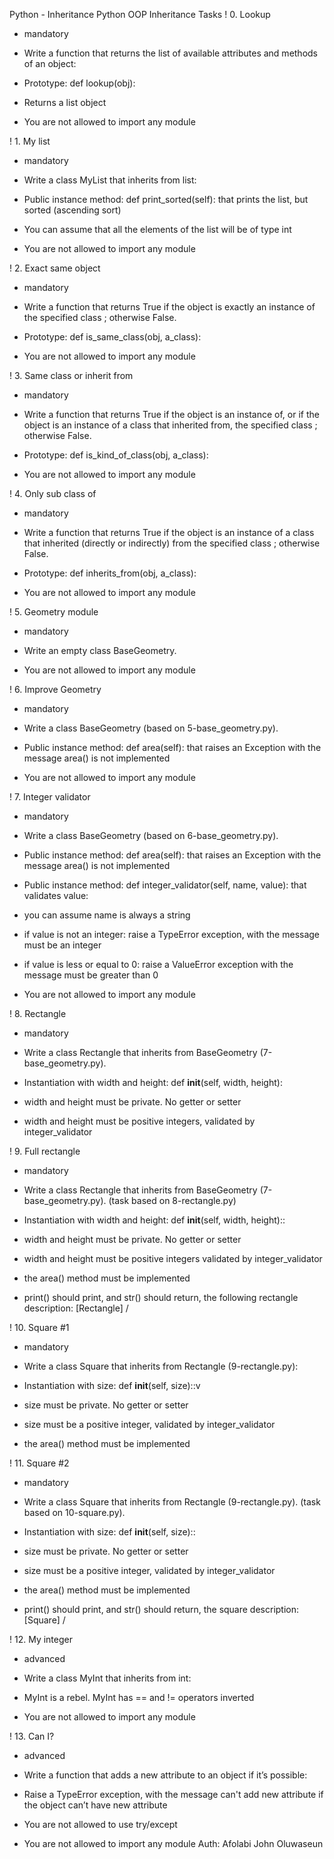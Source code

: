 Python - Inheritance
Python OOP Inheritance
Tasks
! 0. Lookup 
- mandatory 
- Write a function that returns the list of available attributes and methods of an object: 

- Prototype: def lookup(obj): 
- Returns a list object 
- You are not allowed to import any module 

! 1. My list 
- mandatory 
- Write a class MyList that inherits from list: 

- Public instance method: def print_sorted(self): that prints the list, but sorted (ascending sort) 
- You can assume that all the elements of the list will be of type int 
- You are not allowed to import any module 

! 2. Exact same object 
- mandatory 
- Write a function that returns True if the object is exactly an instance of the specified class ; otherwise False. 

- Prototype: def is_same_class(obj, a_class): 
- You are not allowed to import any module 

! 3. Same class or inherit from 
- mandatory 
- Write a function that returns True if the object is an instance of, or if the object is an instance of a class that inherited from, the specified class ; otherwise False. 

- Prototype: def is_kind_of_class(obj, a_class): 
- You are not allowed to import any module 

! 4. Only sub class of 
- mandatory 
- Write a function that returns True if the object is an instance of a class that inherited (directly or indirectly) from the specified class ; otherwise False. 

- Prototype: def inherits_from(obj, a_class): 
- You are not allowed to import any module 

! 5. Geometry module 
- mandatory 
- Write an empty class BaseGeometry. 

- You are not allowed to import any module 

! 6. Improve Geometry 
- mandatory 
- Write a class BaseGeometry (based on 5-base_geometry.py). 

- Public instance method: def area(self): that raises an Exception with the message area() is not implemented 
- You are not allowed to import any module 

! 7. Integer validator 
- mandatory 
- Write a class BaseGeometry (based on 6-base_geometry.py). 

- Public instance method: def area(self): that raises an Exception with the message area() is not implemented 
- Public instance method: def integer_validator(self, name, value): that validates value: 
- you can assume name is always a string 
- if value is not an integer: raise a TypeError exception, with the message <name> must be an integer 
- if value is less or equal to 0: raise a ValueError exception with the message <name> must be greater than 0 
- You are not allowed to import any module 

! 8. Rectangle 
- mandatory 
- Write a class Rectangle that inherits from BaseGeometry (7-base_geometry.py).

- Instantiation with width and height: def __init__(self, width, height): 
- width and height must be private. No getter or setter 
- width and height must be positive integers, validated by integer_validator 

! 9. Full rectangle 
- mandatory 
- Write a class Rectangle that inherits from BaseGeometry (7-base_geometry.py). (task based on 8-rectangle.py) 

- Instantiation with width and height: def __init__(self, width, height):: 
- width and height must be private. No getter or setter 
- width and height must be positive integers validated by integer_validator 
- the area() method must be implemented 
- print() should print, and str() should return, the following rectangle description: [Rectangle] <width>/<height> 

! 10. Square #1 
- mandatory 
- Write a class Square that inherits from Rectangle (9-rectangle.py): 

- Instantiation with size: def __init__(self, size)::v
- size must be private. No getter or setter 
- size must be a positive integer, validated by integer_validator 
- the area() method must be implemented 

! 11. Square #2 
- mandatory 
- Write a class Square that inherits from Rectangle (9-rectangle.py). (task based on 10-square.py). 

- Instantiation with size: def __init__(self, size):: 
- size must be private. No getter or setter 
- size must be a positive integer, validated by integer_validator 
- the area() method must be implemented 
- print() should print, and str() should return, the square description: [Square] <width>/<height> 

! 12. My integer 
- advanced 
- Write a class MyInt that inherits from int: 

- MyInt is a rebel. MyInt has == and != operators inverted 
- You are not allowed to import any module 

! 13. Can I? 
- advanced 
- Write a function that adds a new attribute to an object if it’s possible: 

- Raise a TypeError exception, with the message can't add new attribute if the object can’t have new attribute 
- You are not allowed to use try/except 
- You are not allowed to import any module 
Auth:
Afolabi John Oluwaseun
